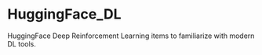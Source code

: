 # HuggingFace_DL
HuggingFace Deep Reinforcement Learning items to familiarize with modern DL tools.
